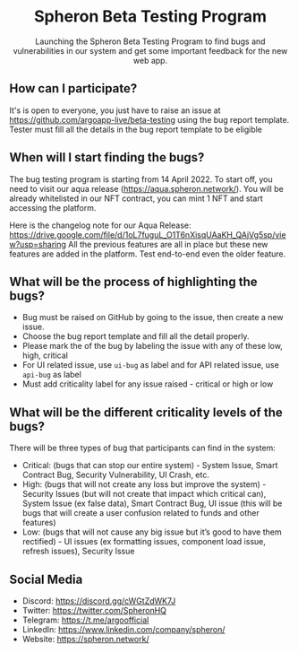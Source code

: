 <p align="center">
<!--   <a href="https://spheron.network/">
    <img src="https://ik.imagekit.io/argo/BugBounty_YtGf5_ATd.png" title="source: imgur.com" alt="Spheron thumbnail" />
  </a> -->

  <h1 align="center">Spheron Beta Testing Program</h1>

  <p align="center">
     Launching the Spheron Beta Testing Program to find bugs and vulnerabilities in our system and get some important feedback for the new web app.
  </p>
</p>


## How can I participate?

It's is open to everyone, you just have to raise an issue at https://github.com/argoapp-live/beta-testing using the bug report template. Tester must fill all the details in the bug report template to be eligible 

## When will I start finding the bugs?

The bug testing program is starting from 14 April 2022. To start off, you need to visit our aqua release (https://aqua.spheron.network/). You will be already whitelisted in our NFT contract, you can mint 1 NFT and start accessing the platform.

Here is the changelog note for our Aqua Release: https://drive.google.com/file/d/1oL7fuguL_O1T6nXisqUAaKH_QAjVg5sp/view?usp=sharing
All the previous features are all in place but these new features are added in the platform. Test end-to-end even the older feature.

## What will be the process of highlighting the bugs?

- Bug must be raised on GitHub by going to the issue, then create a new issue. 
- Choose the bug report template and fill all the detail properly.
- Please mark the <criticality> of the bug by labeling the issue with any of these low, high, critical
- For UI related issue, use `ui-bug` as label and for API related issue, use `api-bug` as label
- Must add criticality label for any issue raised - critical or high or low

## What will be the different criticality levels of the bugs?

There will be three types of bug that participants can find in the system:

- Critical: (bugs that can stop our entire system) - System Issue, Smart Contract Bug, Security Vulnerability, UI Crash, etc.
- High: (bugs that will not create any loss but improve the system) - Security Issues (but will not create that impact which critical can), System Issue (ex false data), Smart Contract Bug, UI issue (this will be bugs that will create a user confusion related to funds and other features)
- Low: (bugs that will not cause any big issue but it’s good to have them rectified) - UI issues (ex formatting issues, component load issue, refresh issues), Security Issue 

## Social Media

- Discord: https://discord.gg/cWGtZdWK7J
- Twitter: https://twitter.com/SpheronHQ
- Telegram: https://t.me/argoofficial
- LinkedIn: https://www.linkedin.com/company/spheron/
- Website: https://spheron.network/
